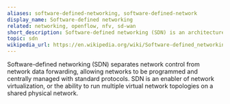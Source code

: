 ```yaml
---
aliases: software-defined-networking, software-defined-network
display_name: Software-defined networking
related: networking, openflow, nfv, sd-wan
short_description: Software-defined networking (SDN) is an architecture for programmable, centrally managed networks.
topic: sdn
wikipedia_url: https://en.wikipedia.org/wiki/Software-defined_networking
---
```

Software-defined networking (SDN) separates network control from network data forwarding, allowing networks to be programmed and centrally managed with standard protocols. SDN is an enabler of network virtualization, or the ability to run multiple virtual network topologies on a shared physical network.

